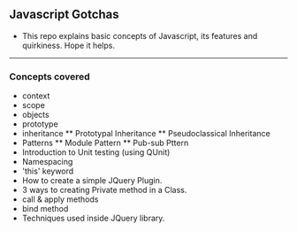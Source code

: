 ## Javascript Gotchas
* This repo explains basic concepts of Javascript, its features and quirkiness. Hope it helps.
------

### Concepts covered
* context
* scope
* objects
* prototype
* inheritance
** Prototypal Inheritance
** Pseudoclassical Inheritance
* Patterns
** Module Pattern
** Pub-sub Pttern
* Introduction to Unit testing (using QUnit)
* Namespacing
* 'this' keyword
* How to create a simple JQuery Plugin.
* 3 ways to creating Private method in a Class.
* call & apply methods
* bind method
* Techniques used inside JQuery library.
